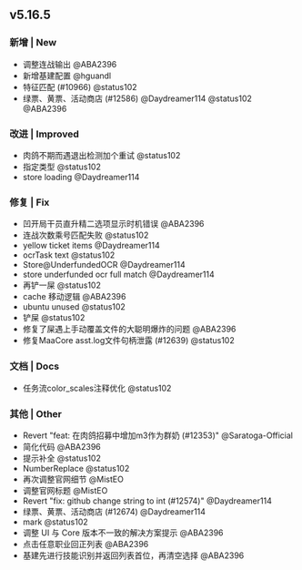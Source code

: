 ## v5.16.5

### 新增 | New

* 调整连战输出 @ABA2396
* 新增基建配置 @hguandl
* 特征匹配 (#10966) @status102
* 绿票、黄票、活动商店 (#12586) @Daydreamer114 @status102 @ABA2396

### 改进 | Improved

* 肉鸽不期而遇退出检测加个重试 @status102
* 指定类型 @status102
* store loading @Daydreamer114

### 修复 | Fix

* 凹开局干员直升精二选项显示时机错误 @ABA2396
* 连战次数乘号匹配失败 @status102
* yellow ticket items @Daydreamer114
* ocrTask text @status102
* Store@UnderfundedOCR @Daydreamer114
* store underfunded ocr full match @Daydreamer114
* 再铲一屎 @status102
* cache 移动逻辑 @ABA2396
* ubuntu unused @status102
* 铲屎 @status102
* 修复了屎遇上手动覆盖文件的大聪明爆炸的问题 @ABA2396
* 修复MaaCore asst.log文件句柄泄露 (#12639) @status102

### 文档 | Docs

* 任务流color_scales注释优化 @status102

### 其他 | Other

* Revert "feat: 在肉鸽招募中增加m3作为群奶 (#12353)" @Saratoga-Official
* 简化代码 @ABA2396
* 提示补全 @status102
* NumberReplace @status102
* 再次调整官网细节 @MistEO
* 调整官网标题 @MistEO
* Revert "fix: github change string to int (#12574)" @Daydreamer114
* 绿票、黄票、活动商店 (#12674) @Daydreamer114
* mark @status102
* 调整 UI 与 Core 版本不一致的解决方案提示 @ABA2396
* 点击任意职业回正列表 @ABA2396
* 基建先进行技能识别并返回列表首位，再清空选择 @ABA2396

